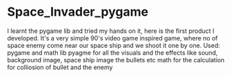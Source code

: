 # Space_Invader_pygame
I learnt the pygame lib and tried my hands on it, here is the first product I developed. It's a very simple 90's video game inspired game, where no of space enemy come near our space ship and we shoot it one by one.<Enter> 
Used: pygame and math lib<Enter> 
  <tab>pyagme for all the visuals and the effects like sound, background image, space ship image the bullets etc<Enter> 
  <tab>math for the calculation for colliosion of bullet and the enemy<Enter> 
